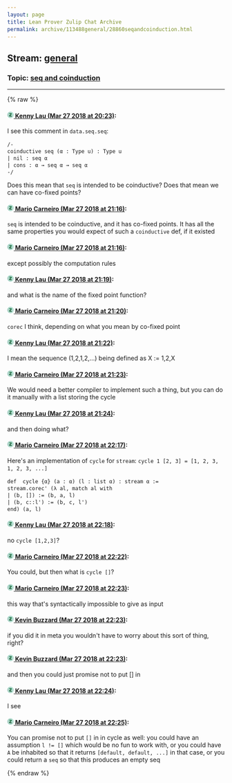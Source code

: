 ```yaml
---
layout: page
title: Lean Prover Zulip Chat Archive 
permalink: archive/113488general/28860seqandcoinduction.html
---
```


## Stream: [general](index.html)
### Topic: [seq and coinduction](28860seqandcoinduction.html)

---


{% raw %}
#### [![Click to go to Zulip](../../assets/img/zulip2.png) Kenny Lau (Mar 27 2018 at 20:23)](https://leanprover.zulipchat.com/#narrow/stream/113488-general/topic/seq%20and%20coinduction/near/124283402):
I see this comment in `data.seq.seq`:
```
/-
coinductive seq (α : Type u) : Type u
| nil : seq α
| cons : α → seq α → seq α
-/
 ```
Does this mean that `seq` is intended to be coinductive? Does that mean we can have co-fixed points?

#### [![Click to go to Zulip](../../assets/img/zulip2.png) Mario Carneiro (Mar 27 2018 at 21:16)](https://leanprover.zulipchat.com/#narrow/stream/113488-general/topic/seq%20and%20coinduction/near/124285523):
`seq` is intended to be coinductive, and it has co-fixed points. It has all the same properties you would expect of such a `coinductive` def, if it existed

#### [![Click to go to Zulip](../../assets/img/zulip2.png) Mario Carneiro (Mar 27 2018 at 21:16)](https://leanprover.zulipchat.com/#narrow/stream/113488-general/topic/seq%20and%20coinduction/near/124285526):
except possibly the computation rules

#### [![Click to go to Zulip](../../assets/img/zulip2.png) Kenny Lau (Mar 27 2018 at 21:19)](https://leanprover.zulipchat.com/#narrow/stream/113488-general/topic/seq%20and%20coinduction/near/124285604):
and what is the name of the fixed point function?

#### [![Click to go to Zulip](../../assets/img/zulip2.png) Mario Carneiro (Mar 27 2018 at 21:20)](https://leanprover.zulipchat.com/#narrow/stream/113488-general/topic/seq%20and%20coinduction/near/124285665):
`corec` I think, depending on what you mean by co-fixed point

#### [![Click to go to Zulip](../../assets/img/zulip2.png) Kenny Lau (Mar 27 2018 at 21:22)](https://leanprover.zulipchat.com/#narrow/stream/113488-general/topic/seq%20and%20coinduction/near/124285736):
I mean the sequence (1,2,1,2,...) being defined as X := 1,2,X

#### [![Click to go to Zulip](../../assets/img/zulip2.png) Mario Carneiro (Mar 27 2018 at 21:23)](https://leanprover.zulipchat.com/#narrow/stream/113488-general/topic/seq%20and%20coinduction/near/124285760):
We would need a better compiler to implement such a thing, but you can do it manually with a list storing the cycle

#### [![Click to go to Zulip](../../assets/img/zulip2.png) Kenny Lau (Mar 27 2018 at 21:24)](https://leanprover.zulipchat.com/#narrow/stream/113488-general/topic/seq%20and%20coinduction/near/124285815):
and then doing what?

#### [![Click to go to Zulip](../../assets/img/zulip2.png) Mario Carneiro (Mar 27 2018 at 22:17)](https://leanprover.zulipchat.com/#narrow/stream/113488-general/topic/seq%20and%20coinduction/near/124287806):
Here's an implementation of `cycle` for `stream`: `cycle 1 [2, 3] = [1, 2, 3, 1, 2, 3, ...]`
```
def  cycle {α} (a : α) (l : list α) : stream α :=
stream.corec' (λ al, match al with
| (b, []) := (b, a, l)
| (b, c::l') := (b, c, l')
end) (a, l)
```

#### [![Click to go to Zulip](../../assets/img/zulip2.png) Kenny Lau (Mar 27 2018 at 22:18)](https://leanprover.zulipchat.com/#narrow/stream/113488-general/topic/seq%20and%20coinduction/near/124287865):
no `cycle [1,2,3]`?

#### [![Click to go to Zulip](../../assets/img/zulip2.png) Mario Carneiro (Mar 27 2018 at 22:22)](https://leanprover.zulipchat.com/#narrow/stream/113488-general/topic/seq%20and%20coinduction/near/124288072):
You could, but then what is `cycle []`?

#### [![Click to go to Zulip](../../assets/img/zulip2.png) Mario Carneiro (Mar 27 2018 at 22:23)](https://leanprover.zulipchat.com/#narrow/stream/113488-general/topic/seq%20and%20coinduction/near/124288086):
this way that's syntactically impossible to give as input

#### [![Click to go to Zulip](../../assets/img/zulip2.png) Kevin Buzzard (Mar 27 2018 at 22:23)](https://leanprover.zulipchat.com/#narrow/stream/113488-general/topic/seq%20and%20coinduction/near/124288092):
if you did it in meta you wouldn't have to worry about this sort of thing, right?

#### [![Click to go to Zulip](../../assets/img/zulip2.png) Kevin Buzzard (Mar 27 2018 at 22:23)](https://leanprover.zulipchat.com/#narrow/stream/113488-general/topic/seq%20and%20coinduction/near/124288096):
and then you could just promise not to put [] in

#### [![Click to go to Zulip](../../assets/img/zulip2.png) Kenny Lau (Mar 27 2018 at 22:24)](https://leanprover.zulipchat.com/#narrow/stream/113488-general/topic/seq%20and%20coinduction/near/124288142):
I see

#### [![Click to go to Zulip](../../assets/img/zulip2.png) Mario Carneiro (Mar 27 2018 at 22:25)](https://leanprover.zulipchat.com/#narrow/stream/113488-general/topic/seq%20and%20coinduction/near/124288176):
You can promise not to put `[]` in in cycle as well: you could have an assumption `l != []` which would be no fun to work with, or you could have `A` be inhabited so that it returns `[default, default, ...]` in that case, or you could return a `seq` so that this produces an empty seq


{% endraw %}
